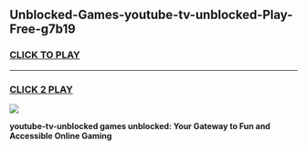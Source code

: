 
## Unblocked-Games-youtube-tv-unblocked-Play-Free-g7b19
<h3>
<a href="https://premium76.site?title=youtube-tv-unblocked&ref=21A">CLICK TO PLAY</a></h3>
<hr>

<h3>
<a href="https://premium76.site?title=youtube-tv-unblocked&ref=21A">CLICK 2 PLAY</a>
  
</h3>

<a href="https://premium76.site?title=youtube-tv-unblocked&ref=21A"><img src="https://clearcache.store/games.png"></a>


**youtube-tv-unblocked games unblocked: Your Gateway to Fun and Accessible Online Gaming**
